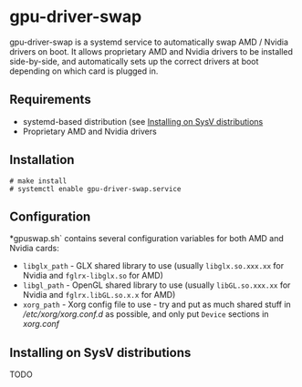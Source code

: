 # gpu-driver-swap

gpu-driver-swap is a systemd service to automatically swap AMD / Nvidia drivers on boot. It allows proprietary AMD and Nvidia drivers to be installed side-by-side, and automatically sets up the correct drivers at boot depending on which card is plugged in.

## Requirements

* systemd-based distribution (see [Installing on SysV distributions](#Installingonsysvdistributions)
* Proprietary AMD and Nvidia drivers

## Installation

    # make install
    # systemctl enable gpu-driver-swap.service

## Configuration

*gpuswap.sh` contains several configuration variables for both AMD and Nvidia cards:

* `libglx_path` - GLX shared library to use (usually `libglx.so.xxx.xx` for Nvidia and `fglrx-libglx.so` for AMD)
* `libgl_path` - OpenGL shared library to use (usually `libGL.so.xxx.xx` for Nvidia and `fglrx.libGL.so.x.x` for AMD)
* `xorg_path` - Xorg config file to use - try and put as much shared stuff in */etc/xorg/xorg.conf.d* as possible, and only put `Device` sections in *xorg.conf*

## Installing on SysV distributions

TODO
